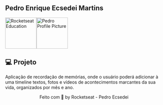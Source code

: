 
<h2>Pedro Enrique Ecsedei Martins</h2>

<div style="display: flex;">
    <img alt="Rocketseat Education" src="https://avatars.githubusercontent.com/u/69590972?s=200&v=4" width="100px" />
    <img alt="Pedro Profile Picture" src="https://avatars.githubusercontent.com/u/96201154?v=4" width="100px" />
</div>

## 💻 Projeto

Aplicação de recordação de memórias, onde o usuário poderá adicionar à uma timeline textos, fotos e vídeos de acontecimentos marcantes da sua vida, organizados por mês e ano.

<p align="center">
  Feito com 💜 by Rocketseat - Pedro Ecsedei
</p>

<!--START_SECTION:footer-->

<br />
<br />
